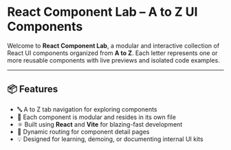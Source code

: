 # React Component Lab – A to Z UI Components

Welcome to **React Component Lab**, a modular and interactive collection of React UI components organized from **A to Z**. Each letter represents one or more reusable components with live previews and isolated code examples.

---

## 📦 Features

- 🔤 A to Z tab navigation for exploring components
- 🧩 Each component is modular and resides in its own file
- ⚛️ Built using **React** and **Vite** for blazing-fast development
- 🔄 Dynamic routing for component detail pages
- 💡 Designed for learning, demoing, or documenting internal UI kits
